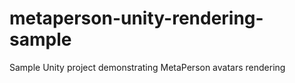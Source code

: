 # metaperson-unity-rendering-sample
Sample Unity project demonstrating MetaPerson avatars rendering
